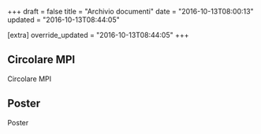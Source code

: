 +++
draft = false
title = "Archivio documenti"
date = "2016-10-13T08:00:13"
updated = "2016-10-13T08:44:05"

[extra]
override_updated = "2016-10-13T08:44:05"
+++
## Circolare MPI

Circolare MPI

## Poster

Poster
